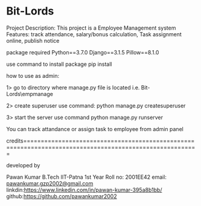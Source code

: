 # Bit-Lords

Project Description:  This project is a Employee Management system
Features: track attendance, salary/bonus calculation, Task assignment online, publish notice


package required
Python==3.7.0
Django==3.1.5
Pillow==8.1.0

use command to install package
pip install <package-name>

how to use as admin:

1> go to directory where manage.py file is located i.e. Bit-Lords\empmanage

2> create superuser
    use command:
    python manage.py createsuperuser 

3> start the server
    use command
    python manage.py runserver


You can track attandance or assign task to employee from admin panel













credits========================================================================================================

developed by

Pawan Kumar 
B.Tech IIT-Patna
1st Year
Roll no: 2001EE42
email: pawankumar.gzp2002@gmail.com
linkdin:https://www.linkedin.com/in/pawan-kumar-395a8b1bb/
github:https://github.com/pawankumar2002


